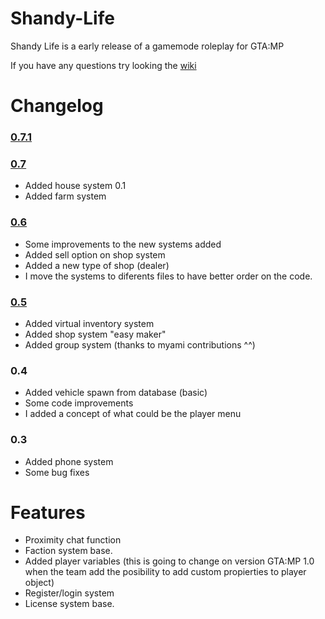 # Shandy-Life

Shandy Life is a early release of a gamemode roleplay for GTA:MP

If you have any questions try looking the [wiki](https://github.com/Daranix/Shandy-Life/wiki)

# Changelog

### [0.7.1](github.com/Daranix/Shandy-Life/commit/b9bb3e6daf139e077c78e12b6edb1428a7f25645)

### [0.7](https://github.com/Daranix/Shandy-Life/commit/34c3a6fe01e249f675c55af6d66b4b476deb60e6)

- Added house system 0.1
- Added farm system 

### [0.6](https://github.com/Daranix/Shandy-Life/commit/28c45ec6fa7377e09e337090f35d9e8b307f3898)

- Some improvements to the new systems added
- Added sell option on shop system
- Added a new type of shop (dealer)
- I move the systems to diferents files to have better order on the code.

### [0.5](https://github.com/Daranix/Shandy-Life/commit/fae92145ee58fe49a14f8ef7d34d9abe2df96d66)

- Added virtual inventory system
- Added shop system "easy maker"
- Added group system (thanks to myami contributions ^^)

### 0.4

- Added vehicle spawn from database (basic)
- Some code improvements
- I added a concept of what could be the player menu

### 0.3

- Added phone system
- Some bug fixes

# Features

- Proximity chat function
- Faction system base.
- Added player variables (this is going to change on version GTA:MP 1.0 when the team add the posibility to add
  custom propierties to player object)
- Register/login system
- License system base.
